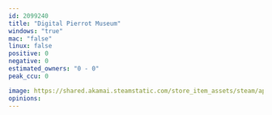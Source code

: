 ```yaml
---
id: 2099240
title: "Digital Pierrot Museum"
windows: "true"
mac: "false"
linux: false
positive: 0
negative: 0
estimated_owners: "0 - 0"
peak_ccu: 0

image: https://shared.akamai.steamstatic.com/store_item_assets/steam/apps/2099240/header.jpg?t=1676727492
opinions:
---
```

